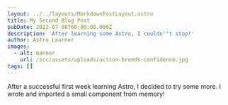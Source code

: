 ```yaml
---
layout: ../../layouts/MarkdownPostLayout.astro
title: My Second Blog Post
pubDate: 2022-07-08T00:00:00.000Z
description: 'After learning some Astro, I couldn''t stop!'
author: Astro Learner
images:
  - alt: banner
    url: /src/assets/uploads/action-breeds-confidence.jpg
tags: []
---
```


After a successful first week learning Astro, I decided to try some more. I wrote and imported a small component from memory!
